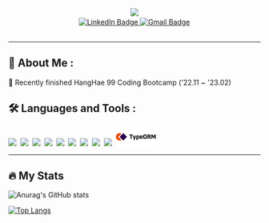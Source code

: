 <div id="header" align="center">
  <img src="https://media.giphy.com/media/v1.Y2lkPTc5MGI3NjExMDZiODNhMzhhNzFkMzVmN2JmZWIxZGM0OTI3MjgzOTM3ODkwZTMwZSZjdD1z/CAIgh8LKFbIciGx5Qe/giphy.gif" width="100"/>
</div>

<div id="badges" align="center">
  <a href="https://www.linkedin.com/in/su-young-kim-77609a187/">
    <img src="https://img.shields.io/badge/LinkedIn-blue?style=for-the-badge&logo=linkedin&logoColor=white" alt="LinkedIn Badge"/>
  </a>
  <a href=mailto:"alan.kim1105@gmail.com">
  <img src="https://img.shields.io/badge/Gmail-red?style=for-the-badge&logo=gmail&logoColor=white" alt="Gmail Badge"/>
  </a>
</div>

<div id="badges" align="center">
  <img src="https://komarev.com/ghpvc/?username=alan-rla&style=flat-square&color=blue" alt=""/>
</div>

---

## 💬 About Me :

🌱 Recently finished HangHae 99 Coding Bootcamp ('22.11 ~ '23.02)

## :hammer_and_wrench: Languages and Tools :

<div>
  <img src="https://img.shields.io/badge/JavaScript-323330?style=for-the-badge&logo=javascript&logoColor=F7DF1E"/>&nbsp;
  <img src="https://img.shields.io/badge/TypeScript-007ACC?style=for-the-badge&logo=typescript&logoColor=white"/>&nbsp;  
  <img src="https://img.shields.io/badge/Node.js-339933?style=for-the-badge&logo=nodedotjs&logoColor=white"/>&nbsp;
  <img src="https://img.shields.io/badge/Express.js-000000?style=for-the-badge&logo=express&logoColor=white"/>&nbsp;
  <img src="https://img.shields.io/badge/nestjs-E0234E?style=for-the-badge&logo=nestjs&logoColor=white"/>&nbsp;
  <img src="https://img.shields.io/badge/MySQL-005C84?style=for-the-badge&logo=mysql&logoColor=white"/>&nbsp;  
  <img src="https://img.shields.io/badge/Sequelize-52B0E7?style=for-the-badge&logo=Sequelize&logoColor=white"/>&nbsp;
  <img src="https://img.shields.io/badge/Nginx-009639?style=for-the-badge&logo=nginx&logoColor=white"/>&nbsp;
  <img src="https://img.shields.io/badge/redis-CC0000.svg?&style=for-the-badge&logo=redis&logoColor=white"/>&nbsp;
  <img src="https://github.com/typeorm/typeorm/raw/master/resources/logo_big.png" title="TypeORM" alt="TypeORM" width="80" height="37"/>&nbsp;
</div>

---

## 🔥 My Stats

![Anurag's GitHub stats](https://github-readme-stats.vercel.app/api?username=alan-rla&show_icons=true&theme=radical)

[![Top Langs](https://github-readme-stats.vercel.app/api/top-langs/?username=alan-rla&layout=compact&theme=vision-friendly-dark)](https://github.com/anuraghazra/github-readme-stats)

<!--
**alan-rla/alan-rla** is a ✨ _special_ ✨ repository because its `README.md` (this file) appears on your GitHub profile.

Here are some ideas to get you started:

- 🔭 I’m currently working on ...
- 🌱 I’m currently learning ...
- 👯 I’m looking to collaborate on ...
- 🤔 I’m looking for help with ...
- 💬 Ask me about ...
- 📫 How to reach me: ...
- 😄 Pronouns: ...
- ⚡ Fun fact: ...
-->
